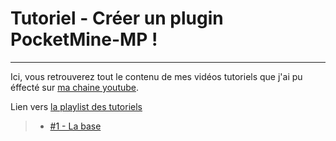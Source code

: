 # Tutoriel - Créer un plugin PocketMine-MP !
---
Ici, vous retrouverez tout le contenu de mes vidéos tutoriels que j'ai pu éffecté sur [ma chaine youtube](https://www.youtube.com/c/Verre2OuiSki).

Lien vers [la playlist des tutoriels](https://www.youtube.com/playlist?list=PLD9Dr9KYu4Y9nRL0nsCLedD5EQAElu_cP)

> * [#1 - La base](./%231%20-%20La%20Base/)